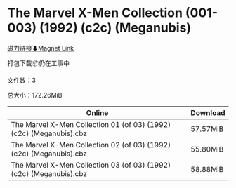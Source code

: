 # The Marvel X-Men Collection (001-003) (1992) (c2c) (Meganubis)

[磁力链接⬇Magnet Link](magnet:?xt=urn:btih:21cb305f6cfd717125d80b5d29a50334cddd5b86&dn=The%20Marvel%20X-Men%20Collection%20%28001-003%29%20%281992%29%20%28c2c%29%20%28Meganubis%29)

打包下载📦仍在工事中

文件数：3

总大小：172.26MiB

Online | Download
--- | ---
The Marvel X-Men Collection 01 (of 03) (1992) (c2c) (Meganubis).cbz | 57.57MiB
The Marvel X-Men Collection 02 (of 03) (1992) (c2c) (Meganubis).cbz | 55.80MiB
The Marvel X-Men Collection 03 (of 03) (1992) (c2c) (Meganubis).cbz | 58.88MiB